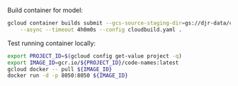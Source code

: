 Build container for model:
```bash
gcloud container builds submit --gcs-source-staging-dir=gs://djr-data/cloudbuild \
    --async --timeout 4h0m0s --config cloudbuild.yaml .
```

Test running container locally:
```bash
export PROJECT_ID=$(gcloud config get-value project -q)
export IMAGE_ID=gcr.io/${PROJECT_ID}/code-names:latest
gcloud docker -- pull ${IMAGE_ID}
docker run -d -p 8050:8050 ${IMAGE_ID}
```